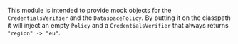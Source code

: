 This module is intended to provide mock objects for the `CredentialsVerifier` and the `DataspacePolicy`. By putting it
on the classpath it will inject an empty `Policy` and a `CredentialsVerifier` that always returns `"region" -> "eu"`.